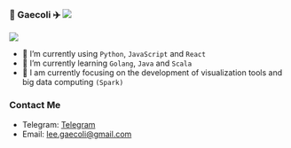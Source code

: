 ### 👋 Gaecoli ✈️ ![](https://views.whatilearened.today/views/github/gaecoli/gaecoli.svg)

<!-- ![](https://github-readme-stats.vercel.app/api?username=gaecoli&show_icons=true&line_height=21&show_icons=true&theme=vue&hide_border=true)   -->

<!-- ![](https://github-readme-stats-gray-kappa.vercel.app/api?username=gaecoli&count_private=true&show_icons=true)   -->
![](https://github-readme-stats.vercel.app/api/top-langs/?username=gaecoli&show_icons=true&layout=compact&theme=vue&hide_border=true&hide=html,css)


- 🌱 I’m currently using `Python`, `JavaScript` and `React`
- 🔭 I’m currently learning `Golang`, `Java` and `Scala`
- 🚀 I am currently focusing on the development of visualization tools and big data computing `(Spark)`

### Contact Me
- Telegram: [Telegram](https://t.me/guyulee)
- Email: lee.gaecoli@gmail.com
